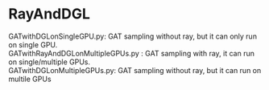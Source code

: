 # RayAndDGL
GATwithDGLonSingleGPU.py: GAT sampling without ray, but it can only run on single GPU.  
GATwithRayAndDGLonMultipleGPUs.py : GAT sampling with ray, it can run on single/multiple GPUs.  
GATwithDGLonMultipleGPUs.py: GAT sampling without ray, but it can run on multile GPUs

